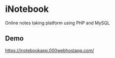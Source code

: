 
# iNotebook

Online notes taking platform using PHP and MySQL


## Demo


https://inotebookapp.000webhostapp.com/